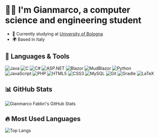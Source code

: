 # 🧑‍💻 I'm Gianmarco, a computer science and engineering student
- 📌 Currently studying at [University of Bologna](https://www.unibo.it)
- 🌍 Based in Italy

## 🚀 Languages & Tools  
![Java](https://img.shields.io/badge/Java-orange?style=for-the-badge&logo=java)
![C](https://img.shields.io/badge/C-blue?style=for-the-badge&logo=c)
![C#](https://img.shields.io/badge/C%23-239120?style=for-the-badge&logo=c-sharp)
![ASP.NET](https://img.shields.io/badge/ASP.NET-5C2D91?style=for-the-badge&logo=dotnet)
![Blazor](https://img.shields.io/badge/Blazor-512BD4?style=for-the-badge&logo=blazor)
![MudBlazor](https://img.shields.io/badge/MudBlazor-9146FF?style=for-the-badge&logo=blazor)
![Python](https://img.shields.io/badge/Python-3776AB?style=for-the-badge&logo=python)
![JavaScript](https://img.shields.io/badge/JavaScript-F7DF1E?style=for-the-badge&logo=javascript)
![PHP](https://img.shields.io/badge/PHP-777BB4?style=for-the-badge&logo=php)
![HTML5](https://img.shields.io/badge/HTML5-E34F26?style=for-the-badge&logo=html5)
![CSS3](https://img.shields.io/badge/CSS3-1572B6?style=for-the-badge&logo=css3)
![MySQL](https://img.shields.io/badge/MySQL-4479A1?style=for-the-badge&logo=mysql)
![Git](https://img.shields.io/badge/Git-F05032?style=for-the-badge&logo=git)
![Gradle](https://img.shields.io/badge/Gradle-02303A?style=for-the-badge&logo=gradle)
![LaTeX](https://img.shields.io/badge/LaTeX-008080?style=for-the-badge&logo=latex)

## 📊 GitHub Stats
![Gianmarco Fabbri's GitHub Stats](https://github-readme-stats.vercel.app/api?username=Gianmarco-Fabbri&show_icons=true&theme=dark)

## 🔥 Most Used Languages
![Top Langs](https://github-readme-stats.vercel.app/api/top-langs/?username=Gianmarco-Fabbri&layout=compact&theme=dark)

<!---
Gianmarco-Fabbri/Gianmarco-Fabbri is a ✨ special ✨ repository because its `README.md` (this file) appears on your GitHub profile.
You can click the Preview link to take a look at your changes.
--->
